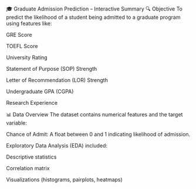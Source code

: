 🎓 Graduate Admission Prediction – Interactive Summary
🔍 Objective
To predict the likelihood of a student being admitted to a graduate program using features like:

GRE Score

TOEFL Score

University Rating

Statement of Purpose (SOP) Strength

Letter of Recommendation (LOR) Strength

Undergraduate GPA (CGPA)

Research Experience

📊 Data Overview
The dataset contains numerical features and the target variable:

Chance of Admit: A float between 0 and 1 indicating likelihood of admission.

Exploratory Data Analysis (EDA) included:

Descriptive statistics

Correlation matrix

Visualizations (histograms, pairplots, heatmaps)
